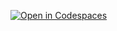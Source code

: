 [![Open in Codespaces](https://img.shields.io/badge/Launch-Codespaces-blue?logo=github)](https://codespaces.new/akabarki76/community)